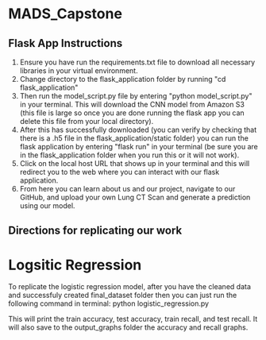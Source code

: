 # MADS_Capstone

## Flask App Instructions
1. Ensure you have run the requirements.txt file to download all necessary libraries in your virtual environment. 
2. Change directory to the flask_application folder by running "cd flask_application"
3. Then run the model_script.py file by entering "python model_script.py" in your terminal. This will download the CNN model from Amazon S3 (this file is large so once you are done running the flask app you can delete this file from your local directory). 
4. After this has successfully downloaded (you can verify by checking that there is a .h5 file in the flask_application/static folder) you can run the flask application by entering "flask run" in your terminal (be sure you are in the flask_application folder when you run this or it will not work).
5. Click on the local host URL that shows up in your terminal and this will redirect you to the web where you can interact with our flask application.
6. From here you can learn about us and our project, navigate to our GitHub, and upload your own Lung CT Scan and generate a prediction using our model.  

## Directions for replicating our work
# Logsitic Regression
To replicate the logistic regression model, after you have the cleaned data and successfuly created final_dataset folder then you can just run the following command in terminal:
python logistic_regression.py 

This will print the train accuracy, test accuracy, train recall, and test recall. It will also save to the output_graphs folder the accuracy and recall graphs.
